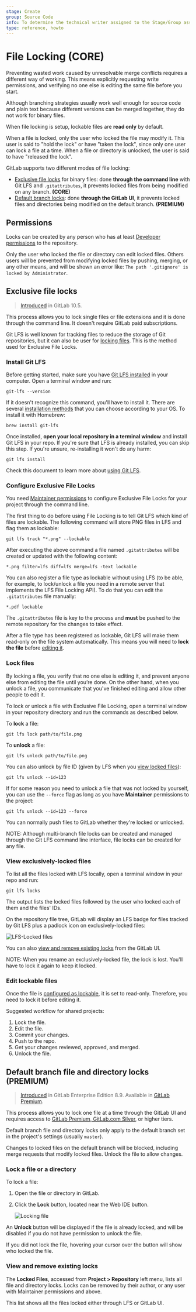 ```yaml
---
stage: Create
group: Source Code
info: To determine the technical writer assigned to the Stage/Group associated with this page, see https://about.gitlab.com/handbook/engineering/ux/technical-writing/#designated-technical-writers
type: reference, howto
---
```


# File Locking **(CORE)**

Preventing wasted work caused by unresolvable merge conflicts requires
a different way of working. This means explicitly requesting write permissions,
and verifying no one else is editing the same file before you start.

Although branching strategies usually work well enough for source code and
plain text because different versions can be merged together, they do not work
for binary files.

When file locking is setup, lockable files are **read only** by default.

When a file is locked, only the user who locked the file may modify it. This
user is said to "hold the lock" or have "taken the lock", since only one user
can lock a file at a time. When a file or directory is unlocked, the user is
said to have "released the lock".

GitLab supports two different modes of file locking:

- [Exclusive file locks](#exclusive-file-locks) for binary files: done **through
  the command line** with Git LFS and `.gitattributes`, it prevents locked
  files from being modified on any branch. **(CORE)**
- [Default branch locks](#default-branch-file-and-directory-locks): done
  **through the GitLab UI**, it prevents locked files and directories being
  modified on the default branch. **(PREMIUM)**

## Permissions

Locks can be created by any person who has at least
[Developer permissions](../permissions.md) to the repository.

Only the user who locked the file or directory can edit locked files. Others
users will be prevented from modifying locked files by pushing, merging,
or any other means, and will be shown an error like: `The path '.gitignore' is
locked by Administrator`.

## Exclusive file locks

> [Introduced](https://gitlab.com/gitlab-org/gitlab-foss/-/issues/35856) in GitLab 10.5.

This process allows you to lock single files or file extensions and it is
done through the command line. It doesn't require GitLab paid subscriptions.

Git LFS is well known for tracking files to reduce the storage of
Git repositories, but it can also be user for [locking files](https://github.com/git-lfs/git-lfs/wiki/File-Locking).
This is the method used for Exclusive File Locks.

### Install Git LFS

Before getting started, make sure you have [Git LFS installed](../../topics/git/lfs/index.md) in your computer. Open a terminal window and run:

```shell
git-lfs --version
```

If it doesn't recognize this command, you'll have to install it. There are
several [installation methods](https://git-lfs.github.com/) that you can
choose according to your OS. To install it with Homebrew:

```shell
brew install git-lfs
```

Once installed, **open your local repository in a terminal window** and
install Git LFS in your repo. If you're sure that LFS is already installed,
you can skip this step. If you're unsure, re-installing it won't do any harm:

```shell
git lfs install
```

Check this document to learn more about [using Git LFS](../../topics/git/lfs/index.md#using-git-lfs).

### Configure Exclusive File Locks

You need [Maintainer permissions](../permissions.md) to configure
Exclusive File Locks for your project through the command line.

The first thing to do before using File Locking is to tell Git LFS which
kind of files are lockable. The following command will store PNG files
in LFS and flag them as lockable:

```shell
git lfs track "*.png" --lockable
```

After executing the above command a file named `.gitattributes` will be
created or updated with the following content:

```shell
*.png filter=lfs diff=lfs merge=lfs -text lockable
```

You can also register a file type as lockable without using LFS (to be able, for example,
to lock/unlock a file you need in a remote server that
implements the LFS File Locking API). To do that you can edit the
`.gitattributes` file manually:

```shell
*.pdf lockable
```

The `.gitattributes` file is key to the process and **must**
be pushed to the remote repository for the changes to take effect.

After a file type has been registered as lockable, Git LFS will make
them read-only on the file system automatically. This means you will
need to **lock the file** before [editing it](#edit-lockable-files).

### Lock files

By locking a file, you verify that no one else is editing it, and
prevent anyone else from editing the file until you’re done. On the other
hand, when you unlock a file, you communicate that you've finished editing
and allow other people to edit it.

To lock or unlock a file with Exclusive File Locking, open a terminal window
in your repository directory and run the commands as described below.

To **lock** a file:

```shell
git lfs lock path/to/file.png
```

To **unlock** a file:

```shell
git lfs unlock path/to/file.png
```

You can also unlock by file ID (given by LFS when you [view locked files](#view-exclusively-locked-files)):

```shell
git lfs unlock --id=123
```

If for some reason you need to unlock a file that was not locked by
yourself, you can use the `--force` flag as long as you have **Maintainer**
permissions to the project:

```shell
git lfs unlock --id=123 --force
```

You can normally push files to GitLab whether they're locked or unlocked.

NOTE:
Although multi-branch file locks can be created and managed through the Git LFS
command line interface, file locks can be created for any file.

### View exclusively-locked files

To list all the files locked with LFS locally, open a terminal window in your
repo and run:

```shell
git lfs locks
```

The output lists the locked files followed by the user who locked each of them
and the files' IDs.

On the repository file tree, GitLab will display an LFS badge for files
tracked by Git LFS plus a padlock icon on exclusively-locked files:

![LFS-Locked files](img/lfs_locked_files_v13_2.png)

You can also [view and remove existing locks](#view-and-remove-existing-locks) from the GitLab UI.

NOTE:
When you rename an exclusively-locked file, the lock is lost. You'll have to
lock it again to keep it locked.

### Edit lockable files

Once the file is [configured as lockable](#configure-exclusive-file-locks), it is set to read-only.
Therefore, you need to lock it before editing it.

Suggested workflow for shared projects:

1. Lock the file.
1. Edit the file.
1. Commit your changes.
1. Push to the repo.
1. Get your changes reviewed, approved, and merged.
1. Unlock the file.

## Default branch file and directory locks **(PREMIUM)**

> [Introduced](https://gitlab.com/gitlab-org/gitlab/-/merge_requests/440) in GitLab Enterprise Edition 8.9. Available in [GitLab Premium](https://about.gitlab.com/pricing/).

This process allows you to lock one file at a time through the GitLab UI and
requires access to [GitLab Premium, GitLab.com Silver](https://about.gitlab.com/pricing/), or higher tiers.

Default branch file and directory locks only apply to the default branch set in
the project's settings (usually `master`).

Changes to locked files on the default branch will be blocked, including merge
requests that modify locked files. Unlock the file to allow changes.

### Lock a file or a directory

To lock a file:

1. Open the file or directory in GitLab.
1. Click the **Lock** button, located near the Web IDE button.

   ![Locking file](img/file_lock.png)

An **Unlock** button will be displayed if the file is already locked, and
will be disabled if you do not have permission to unlock the file.

If you did not lock the file, hovering your cursor over the button will show
who locked the file.

### View and remove existing locks

The **Locked Files**, accessed from **Project > Repository** left menu, lists
all file and directory locks. Locks can be removed by their author, or any user
with Maintainer permissions and above.

This list shows all the files locked either through LFS or GitLab UI.
